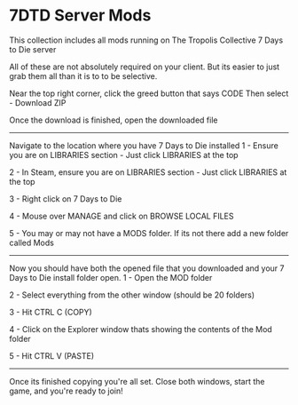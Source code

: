 # 7DTD Server Mods
This collection includes all mods running on The Tropolis Collective 7 Days to Die server
 
 
All of these are not absolutely required on your client. But its easier to just grab them all than it is to to be selective.
 
 
Near the top right corner, click the greed button that says CODE
Then select - Download ZIP
 
 
Once the download is finished, open the downloaded file 
 
 ******************************************************************************************************************
 
Navigate to the location where you have 7 Days to Die installed 
  1 - Ensure you are on LIBRARIES section - Just click LIBRARIES at the top

  2 - In Steam, ensure you are on LIBRARIES section - Just click LIBRARIES at the top

  3 - Right click on 7 Days to Die

  4 - Mouse over MANAGE and click on BROWSE LOCAL FILES

  5 - You may or may not have a MODS folder. If its not there add a new folder called Mods
 
 ******************************************************************************************************************
 
 Now you should have both the opened file that you downloaded and your 7 Days to Die install folder open.
  1 - Open the MOD folder

  2 - Select everything from the other window (should be 20 folders)
 
  3 - Hit CTRL C (COPY)

  4 - Click on the Explorer window thats showing the contents of the Mod folder

  5 - Hit CTRL V (PASTE)
 
 ******************************************************************************************************************
 
 Once its finished copying you're all set. Close both windows, start the game, and you're ready to join!

